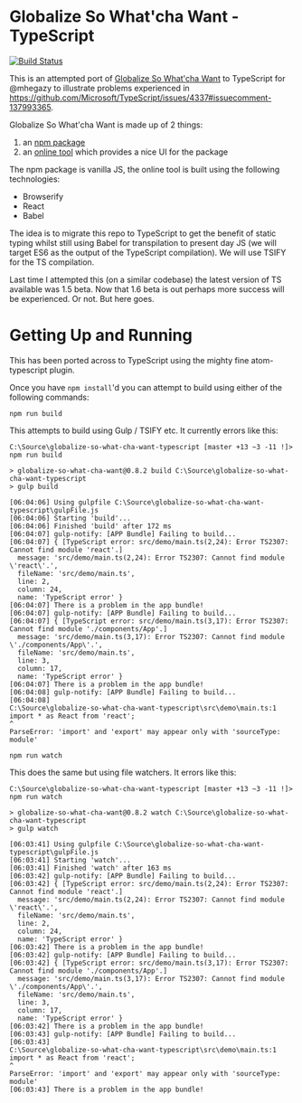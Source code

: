 # Globalize So What'cha Want - TypeScript

[![Build Status](https://ci.appveyor.com/api/projects/status/github/johnnyreilly/globalize-so-what-cha-want-typescript?retina=false)](https://ci.appveyor.com/project/JohnReilly/globalize-so-what-cha-want-typescript)

This is an attempted port of [Globalize So What'cha Want](https://github.com/johnnyreilly/globalize-so-what-cha-want) to TypeScript for @mhegazy to illustrate problems experienced in https://github.com/Microsoft/TypeScript/issues/4337#issuecomment-137993365.

Globalize So What'cha Want is made up of 2 things:

1. an [npm package](https://www.npmjs.com/package/globalize-so-what-cha-want)
2. an [online tool](http://johnnyreilly.github.io/globalize-so-what-cha-want/) which provides a nice UI for the package

The npm package is vanilla JS, the online tool is built using the following technologies:
- Browserify
- React
- Babel

The idea is to migrate this repo to TypeScript to get the benefit of static typing whilst still using Babel for transpilation to present day JS (we will target ES6 as the output of the TypeScript compilation).  We will use TSIFY for the TS compilation.

Last time I attempted this (on a similar codebase) the latest version of TS available was 1.5 beta.  Now that 1.6 beta is out perhaps more success will be experienced.  Or not.  But here goes.

# Getting Up and Running

This has been ported across to TypeScript using the mighty fine atom-typescript plugin.  

Once you have `npm install`'d you can attempt to build using either of the following commands:

```
npm run build
```

This attempts to build using Gulp / TSIFY etc.  It currently errors like this:

```
C:\Source\globalize-so-what-cha-want-typescript [master +13 ~3 -11 !]> npm run build

> globalize-so-what-cha-want@0.8.2 build C:\Source\globalize-so-what-cha-want-typescript
> gulp build

[06:04:06] Using gulpfile C:\Source\globalize-so-what-cha-want-typescript\gulpFile.js
[06:04:06] Starting 'build'...
[06:04:06] Finished 'build' after 172 ms
[06:04:07] gulp-notify: [APP Bundle] Failing to build...
[06:04:07] { [TypeScript error: src/demo/main.ts(2,24): Error TS2307: Cannot find module 'react'.]
  message: 'src/demo/main.ts(2,24): Error TS2307: Cannot find module \'react\'.',
  fileName: 'src/demo/main.ts',
  line: 2,
  column: 24,
  name: 'TypeScript error' }
[06:04:07] There is a problem in the app bundle!
[06:04:07] gulp-notify: [APP Bundle] Failing to build...
[06:04:07] { [TypeScript error: src/demo/main.ts(3,17): Error TS2307: Cannot find module './components/App'.]
  message: 'src/demo/main.ts(3,17): Error TS2307: Cannot find module \'./components/App\'.',
  fileName: 'src/demo/main.ts',
  line: 3,
  column: 17,
  name: 'TypeScript error' }
[06:04:07] There is a problem in the app bundle!
[06:04:08] gulp-notify: [APP Bundle] Failing to build...
[06:04:08]
C:\Source\globalize-so-what-cha-want-typescript\src\demo\main.ts:1
import * as React from 'react';
^
ParseError: 'import' and 'export' may appear only with 'sourceType: module'
```

```
npm run watch
```

This does the same but using file watchers. It errors like this:

```
C:\Source\globalize-so-what-cha-want-typescript [master +13 ~3 -11 !]> npm run watch

> globalize-so-what-cha-want@0.8.2 watch C:\Source\globalize-so-what-cha-want-typescript
> gulp watch

[06:03:41] Using gulpfile C:\Source\globalize-so-what-cha-want-typescript\gulpFile.js
[06:03:41] Starting 'watch'...
[06:03:41] Finished 'watch' after 163 ms
[06:03:42] gulp-notify: [APP Bundle] Failing to build...
[06:03:42] { [TypeScript error: src/demo/main.ts(2,24): Error TS2307: Cannot find module 'react'.]
  message: 'src/demo/main.ts(2,24): Error TS2307: Cannot find module \'react\'.',
  fileName: 'src/demo/main.ts',
  line: 2,
  column: 24,
  name: 'TypeScript error' }
[06:03:42] There is a problem in the app bundle!
[06:03:42] gulp-notify: [APP Bundle] Failing to build...
[06:03:42] { [TypeScript error: src/demo/main.ts(3,17): Error TS2307: Cannot find module './components/App'.]
  message: 'src/demo/main.ts(3,17): Error TS2307: Cannot find module \'./components/App\'.',
  fileName: 'src/demo/main.ts',
  line: 3,
  column: 17,
  name: 'TypeScript error' }
[06:03:42] There is a problem in the app bundle!
[06:03:43] gulp-notify: [APP Bundle] Failing to build...
[06:03:43]
C:\Source\globalize-so-what-cha-want-typescript\src\demo\main.ts:1
import * as React from 'react';
^
ParseError: 'import' and 'export' may appear only with 'sourceType: module'
[06:03:43] There is a problem in the app bundle!
```
```

